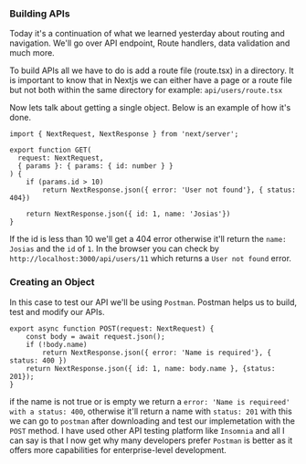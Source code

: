 ### Building APIs

Today it's a continuation of what we learned yesterday about routing and navigation. We'll go over API endpoint, Route handlers, data validation and much more.

To build APIs all we have to do is add a route file (route.tsx) in a directory. It is important to know that in Nextjs we can either have a page or a route file but not both within the same directory for example: `api/users/route.tsx`

Now lets talk about getting a single object. Below is an example of how it's done.
```
import { NextRequest, NextResponse } from 'next/server';

export function GET(
  request: NextRequest,
  { params }: { params: { id: number } }
) {
    if (params.id > 10) 
        return NextResponse.json({ error: 'User not found'}, { status: 404})

    return NextResponse.json({ id: 1, name: 'Josias'})
}
```
If the id is less than 10 we'll get a 404 error otherwise it'll return the `name: Josias` and the `id` of `1`. In the browser you can check by `http://localhost:3000/api/users/11` which returns a `User not found` error.

### Creating an Object
In this case to test our API we'll be using `Postman`. Postman helps us to build, test and modify our APIs.
```
export async function POST(request: NextRequest) {
    const body = await request.json();
    if (!body.name)
        return NextResponse.json({ error: 'Name is required'}, { status: 400 })
    return NextResponse.json({ id: 1, name: body.name }, {status: 201});
}
```
if the name is not true or is empty we return a `error: 'Name is requireed' with a status: 400`, otherwise it'll return a name with `status: 201`
with this we can go to `postman` after downloading and test our implemetation with the `POST` method. I have used other API testing platform like `Insomnia` and all I can say is that I now get why many developers prefer `Postman` is better as it offers more capabilities for enterprise-level development. 
